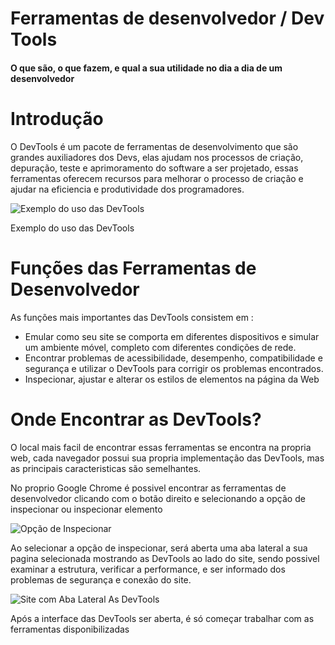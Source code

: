 # Ferramentas de desenvolvedor / Dev Tools 
#### O que são, o que fazem, e qual a sua utilidade no dia a dia de um desenvolvedor



# Introdução

O DevTools é um pacote de ferramentas de desenvolvimento que são grandes auxiliadores dos Devs, elas ajudam nos processos de criação, depuração, teste e aprimoramento do software a ser projetado, essas ferramentas oferecem recursos para melhorar o processo de criação e ajudar na eficiencia e produtividade dos programadores. 

![Exemplo do uso das DevTools](https://nira.com/wp-content/uploads/2020/03/Screen-Shot-2020-03-05-at-18.33.53.png)

Exemplo do uso das DevTools

# Funções das Ferramentas de Desenvolvedor

As funções mais importantes das DevTools consistem em :

* Emular como seu site se comporta em diferentes dispositivos e simular um ambiente móvel, completo com diferentes condições de rede.
* Encontrar problemas de acessibilidade, desempenho, compatibilidade e segurança e utilizar o DevTools para corrigir os problemas encontrados.
* Inspecionar, ajustar e alterar os estilos de elementos na página da Web 

# Onde Encontrar as DevTools?

O local mais facil de encontrar essas ferramentas se encontra na propria web, cada navegador possui sua propria implementação das DevTools, mas as principais caracteristicas são semelhantes.

No proprio Google Chrome é possivel encontrar as ferramentas de desenvolvedor clicando com o botão direito e selecionando a opção de inspecionar ou inspecionar elemento

![Opção de Inspecionar](https://cdn.discordapp.com/attachments/1114280840843767848/1121731204220190730/dsadsad1.JPG)

Ao selecionar a opção de inspecionar, será aberta uma aba lateral a sua pagina selecionada mostrando as DevTools ao lado do site, sendo possivel examinar a estrutura, verificar a performance, e ser informado dos problemas de segurança e conexão do site.

![Site com Aba Lateral As DevTools](https://cdn.discordapp.com/attachments/1114280840843767848/1121731814801801278/image.png)


Após a interface das DevTools ser aberta, é só começar trabalhar com as ferramentas disponibilizadas
